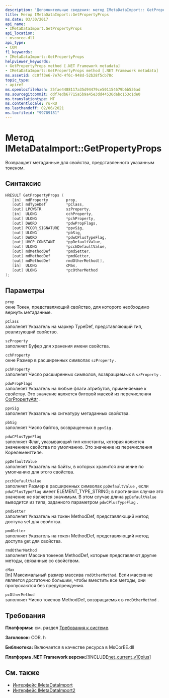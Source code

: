 ```yaml
---
description: 'Дополнительные сведения: метод IMetaDataImport:: GetPropertyProps'
title: Метод IMetaDataImport::GetPropertyProps
ms.date: 03/30/2017
api_name:
- IMetaDataImport.GetPropertyProps
api_location:
- mscoree.dll
api_type:
- COM
f1_keywords:
- IMetaDataImport::GetPropertyProps
helpviewer_keywords:
- GetPropertyProps method [.NET Framework metadata]
- IMetaDataImport::GetPropertyProps method [.NET Framework metadata]
ms.assetid: dc0ff3e6-7e7d-4f6c-948d-52b28f5cb78c
topic_type:
- apiref
ms.openlocfilehash: 25fae4488117a35d94479ce501154679b6b536ad
ms.sourcegitcommit: ddf7edb67715a5b9a45e3dd44536dabc153c1de0
ms.translationtype: MT
ms.contentlocale: ru-RU
ms.lasthandoff: 02/06/2021
ms.locfileid: "99789181"
---
```

# <a name="imetadataimportgetpropertyprops-method"></a>Метод IMetaDataImport::GetPropertyProps

Возвращает метаданные для свойства, представленного указанным токеном.  
  
## <a name="syntax"></a>Синтаксис  
  
```cpp  
HRESULT GetPropertyProps (  
   [in]  mdProperty        prop,  
   [out] mdTypeDef         *pClass,
   [out] LPCWSTR           szProperty,
   [in]  ULONG             cchProperty,
   [out] ULONG             *pchProperty,
   [out] DWORD             *pdwPropFlags,
   [out] PCCOR_SIGNATURE   *ppvSig,
   [out] ULONG             *pbSig,
   [out] DWORD             *pdwCPlusTypeFlag,
   [out] UVCP_CONSTANT     *ppDefaultValue,  
   [out] ULONG             *pcchDefaultValue,  
   [out] mdMethodDef       *pmdSetter,
   [out] mdMethodDef       *pmdGetter,
   [out] mdMethodDef       rmdOtherMethod[],  
   [in]  ULONG             cMax,
   [out] ULONG             *pcOtherMethod
);  
```  
  
## <a name="parameters"></a>Параметры  

 `prop`  
 окне Токен, представляющий свойство, для которого необходимо вернуть метаданные.  
  
 `pClass`  
 заполняет Указатель на маркер TypeDef, представляющий тип, реализующий свойство.  
  
 `szProperty`  
 заполняет Буфер для хранения имени свойства.  
  
 `cchProperty`  
 окне Размер в расширенных символах `szProperty` .  
  
 `pchProperty`  
 заполняет Число расширенных символов, возвращаемых в `szProperty` .  
  
 `pdwPropFlags`  
 заполняет Указатель на любые флаги атрибутов, применяемые к свойству. Это значение является битовой маской из перечисления [CorPropertyAttr](corpropertyattr-enumeration.md) .  
  
 `ppvSig`  
 заполняет Указатель на сигнатуру метаданных свойства.  
  
 `pbSig`  
 заполняет Число байтов, возвращенных в `ppvSig` .  
  
 `pdwCPlusTypeFlag`  
 заполняет Флаг, указывающий тип константы, которая является значением свойства по умолчанию. Это значение из перечисления Корелементтипе.  
  
 `ppDefaultValue`  
 заполняет Указатель на байты, в которых хранится значение по умолчанию для этого свойства.  
  
 `pcchDefaultValue`  
 заполняет Размер в расширенных символах `ppDefaultValue` , если `pdwCPlusTypeFlag` имеет ELEMENT_TYPE_STRING; в противном случае это значение не является значимым. В этом случае длина `ppDefaultValue` выводится из типа, заданного параметром `pdwCPlusTypeFlag` .  
  
 `pmdSetter`  
 заполняет Указатель на токен MethodDef, представляющий метод доступа set для свойства.  
  
 `pmdGetter`  
 заполняет Указатель на токен MethodDef, представляющий метод доступа get для свойства.  
  
 `rmdOtherMethod`  
 заполняет Массив токенов MethodDef, которые представляют другие методы, связанные со свойством.  
  
 `cMax`  
 [in] Максимальный размер массива `rmdOtherMethod`. Если массив не является достаточно большим, чтобы вместить все методы, они пропускаются без предупреждения.  
  
 `pcOtherMethod`  
 заполняет Число токенов MethodDef, возвращаемых в `rmdOtherMethod` .  
  
## <a name="requirements"></a>Требования  

 **Платформы:** см. раздел [Требования к системе](../../get-started/system-requirements.md).  
  
 **Заголовок:** COR. h  
  
 **Библиотека:** Включается в качестве ресурса в MsCorEE.dll  
  
 **Платформа .NET Framework версии:**[!INCLUDE[net_current_v10plus](../../../../includes/net-current-v10plus-md.md)]  
  
## <a name="see-also"></a>См. также

- [Интерфейс IMetaDataImport](imetadataimport-interface.md)
- [Интерфейс IMetaDataImport2](imetadataimport2-interface.md)
